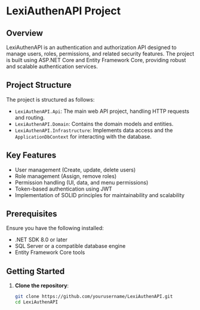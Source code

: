 # LexiAuthenAPI Project

## Overview
LexiAuthenAPI is an authentication and authorization API designed to manage users, roles, permissions, and related security features. The project is built using ASP.NET Core and Entity Framework Core, providing robust and scalable authentication services.

## Project Structure
The project is structured as follows:
- `LexiAuthenAPI.Api`: The main web API project, handling HTTP requests and routing.
- `LexiAuthenAPI.Domain`: Contains the domain models and entities.
- `LexiAuthenAPI.Infrastructure`: Implements data access and the `ApplicationDbContext` for interacting with the database.

## Key Features
- User management (Create, update, delete users)
- Role management (Assign, remove roles)
- Permission handling (UI, data, and menu permissions)
- Token-based authentication using JWT
- Implementation of SOLID principles for maintainability and scalability

## Prerequisites
Ensure you have the following installed:
- .NET SDK 8.0 or later
- SQL Server or a compatible database engine
- Entity Framework Core tools

## Getting Started
1. **Clone the repository**:
   ```bash
   git clone https://github.com/yourusername/LexiAuthenAPI.git
   cd LexiAuthenAPI
